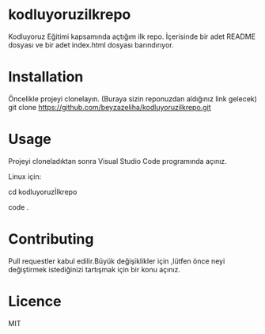 # kodluyoruzilkrepo
Kodluyoruz Eğitimi kapsamında açtığım ilk repo. İçerisinde bir adet README dosyası ve bir adet index.html dosyası barındırıyor.

# Installation
Öncelikle projeyi clonelayın. (Buraya sizin reponuzdan aldığınız link gelecek)
git clone https://github.com/beyzazeliha/kodluyoruzilkrepo.git

# Usage
Projeyi cloneladıktan sonra Visual Studio Code programında açınız.

Linux için:

cd kodluyoruzİlkrepo

code .

# Contributing
Pull requestler kabul edilir.Büyük değişiklikler için ,lütfen önce neyi değiştirmek istediğinizi tartışmak için bir konu açınız.

# Licence
MIT
